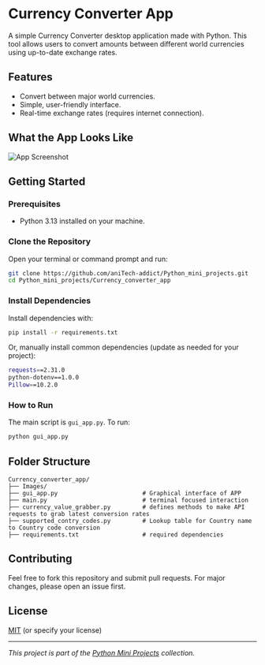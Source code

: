 # Currency Converter App

A simple Currency Converter desktop application made with Python. This tool allows users to convert amounts between different world currencies using up-to-date exchange rates.

## Features

- Convert between major world currencies.
- Simple, user-friendly interface.
- Real-time exchange rates (requires internet connection).

## What the App Looks Like

![App Screenshot](image1)

## Getting Started

### Prerequisites

- Python 3.13 installed on your machine.

### Clone the Repository

Open your terminal or command prompt and run:

```bash
git clone https://github.com/aniTech-addict/Python_mini_projects.git
cd Python_mini_projects/Currency_converter_app
```

### Install Dependencies

Install dependencies with:

```bash
pip install -r requirements.txt
```
Or, manually install common dependencies (update as needed for your project):

```bash
requests==2.31.0
python-dotenv==1.0.0
Pillow==10.2.0
```

### How to Run

The main script is `gui_app.py`. To run:

```bash
python gui_app.py
```

## Folder Structure

```
Currency_converter_app/
├── Images/
├── gui_app.py                        # Graphical interface of APP
├── main.py                           # terminal focused interaction 
├── currency_value_grabber.py         # defines methods to make API requests to grab latest conversion rates
├── supported_contry_codes.py         # Lookup table for Country name to Country code conversion
├── requirements.txt                  # required dependencies 
```

## Contributing

Feel free to fork this repository and submit pull requests. For major changes, please open an issue first.

## License

[MIT](../LICENSE) (or specify your license)

---

*This project is part of the [Python Mini Projects](https://github.com/aniTech-addict/Python_mini_projects) collection.*
